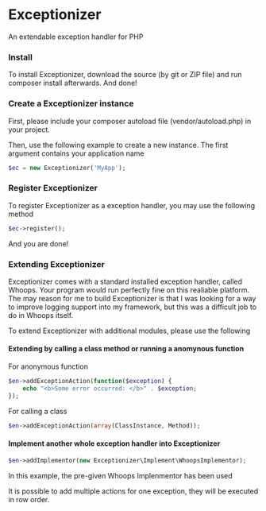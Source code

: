# Exceptionizer
An extendable exception handler for PHP

### Install
To install Exceptionizer, download the source (by git or ZIP file) and run composer install afterwards. And done!

### Create a Exceptionizer instance
First, please include your composer autoload file (vendor/autoload.php) in your project.

Then, use the following example to create a new instance. The first argument contains your application name
```php
$ec = new Exceptionizer('MyApp');
```

### Register Exceptionizer
To register Exceptionizer as a exception handler, you may use the following method
```php
$ec->register();
```
And you are done!

### Extending Exceptionizer
Exceptionizer comes with a standard installed exception handler, called Whoops. Your program would run perfectly fine on this realiable platform.
The may reason for me to build Exceptionizer is that I was looking for a way to improve logging support into my framework, but this was a difficult job to do in Whoops itself.

To extend Exceptionizer with additional modules, please use the following

#### Extending by calling a class method or running a anomynous function

For anonymous function
```php
$en->addExceptionAction(function($exception) {
	echo "<b>Some error occurred: </b>" . $exception;
});
```

For calling a class
```php
$en->addExceptionAction(array(ClassInstance, Method));
```

#### Implement another whole exception handler into Exceptionizer
```php
$en->addImplementor(new Exceptionizer\Implement\WhoopsImplementor);
```
In this example, the pre-given Whoops Implenmentor has been used

It is possible to add multiple actions for one exception, they will be executed in row order.

